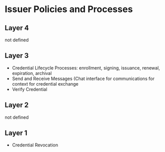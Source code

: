 # Issuer Policies and Processes

## Layer 4 

not defined

## Layer 3 

- Credential Lifecycle Processes: enrollment, signing, issuance, renewal, expiration, archival
- Send and Receive Messages (Chat interface for communications for context for credential exchange
- Verify Credential

## Layer 2

not defined

## Layer 1

- Credential Revocation